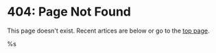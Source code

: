 # 404: Page Not Found

This page doesn't exist. Recent artices are below or go to the [top page](/).

%s
